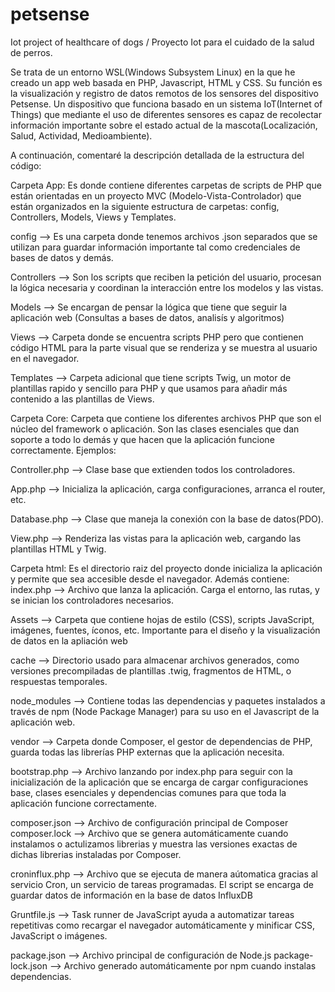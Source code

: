 # petsense
Iot project of healthcare of dogs / Proyecto Iot para el cuidado de la salud de perros.

Se trata de un entorno WSL(Windows Subsystem Linux) en la que he creado un app web basada en PHP, Javascript, HTML y CSS. Su función es la visualización y registro de datos remotos de los sensores del dispositivo Petsense. Un dispositivo que funciona basado en un sistema IoT(Internet of Things) que mediante el uso de diferentes sensores es capaz de recolectar información importante sobre el estado actual de la mascota(Localización, Salud, Actividad, Medioambiente).

A continuación, comentaré la descripción detallada de la estructura del código:

Carpeta App:
Es donde contiene diferentes carpetas de scripts de PHP que están orientadas en un proyecto MVC (Modelo-Vista-Controlador) que están organizados en la siguiente estructura de carpetas:  config, Controllers, Models, Views y Templates.

config --> Es una carpeta donde tenemos archivos .json separados que se utilizan para guardar información importante tal como credenciales de bases de datos y demás.

Controllers --> Son los scripts que reciben la petición del usuario, procesan la lógica necesaria y coordinan la interacción entre los modelos y las vistas.

Models --> Se encargan de pensar la lógica que tiene que seguir la aplicación web (Consultas a bases de datos, analisís y algoritmos)

Views --> Carpeta donde se encuentra scripts PHP pero que contienen código HTML para la parte visual que se renderiza y se muestra al usuario en el navegador.

Templates --> Carpeta adicional que tiene scripts Twig, un motor de plantillas rapido y sencillo para PHP y que usamos para añadir más contenido a las plantillas de Views.

Carpeta Core:
Carpeta que contiene los diferentes archivos PHP que son el núcleo del framework o aplicación. Son las clases esenciales que dan soporte a todo lo demás y que hacen que la aplicación funcione correctamente. Ejemplos:

Controller.php	--> Clase base que extienden todos los controladores. 

App.php	--> Inicializa la aplicación, carga configuraciones, arranca el router, etc.

Database.php --> Clase que maneja la conexión con la base de datos(PDO).

View.php --> Renderiza las vistas para la aplicación web, cargando las plantillas HTML y Twig.

Carpeta html:
Es el directorio raiz del proyecto donde inicializa la aplicación y permite que sea accesible desde el navegador. Además contiene:
index.php --> Archivo que lanza la aplicación. Carga el entorno, las rutas, y se inician los controladores necesarios.

Assets --> Carpeta que contiene hojas de estilo (CSS), scripts JavaScript, imágenes, fuentes, íconos, etc. Importante para el diseño y la visualización de datos en la apliación web

cache --> Directorio usado para almacenar archivos generados, como versiones precompiladas de plantillas .twig, fragmentos de HTML, o respuestas temporales.

node_modules --> Contiene todas las dependencias y paquetes instalados a través de npm (Node Package Manager) para su uso en el Javascript de la aplicación web.

vendor --> Carpeta donde Composer, el gestor de dependencias de PHP, guarda todas las librerías PHP externas que la aplicación necesita.

bootstrap.php --> Archivo lanzando por index.php para seguir con la inicialización de la aplicación que se encarga de cargar configuraciones base, clases esenciales y dependencias comunes para que toda la aplicación funcione correctamente.

composer.json --> Archivo de configuración principal de Composer
composer.lock --> Archivo que se genera automáticamente cuando instalamos o actulizamos librerias y muestra las versiones exactas de dichas librerias instaladas por Composer.

croninflux.php --> Archivo que se ejecuta de manera aútomatica gracias al servicio Cron, un servicio de tareas programadas. El script se encarga de guardar datos de información en la base de datos InfluxDB

Gruntfile.js --> Task runner de JavaScript ayuda a automatizar tareas repetitivas como recargar el navegador automáticamente y minificar CSS, JavaScript o imágenes.

package.json --> Archivo principal de configuración de Node.js 
package-lock.json --> Archivo generado automáticamente por npm cuando instalas dependencias. 


